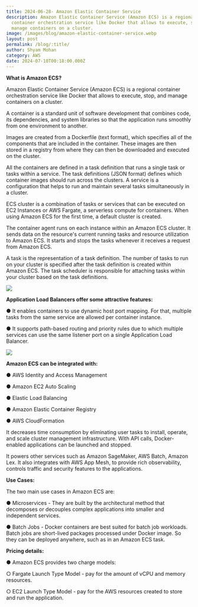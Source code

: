```yaml
---
title: 2024-06-28- Amazon Elastic Container Service
description: Amazon Elastic Container Service (Amazon ECS) is a regional
  container orchestration service like Docker that allows to execute, stop, and
  manage containers on a cluster.
image: /images/blog/amazon-elastic-container-service.webp
layout: post
permalink: /blog/:title/
author: Shyam Mohan
category: AWS
date: 2024-07-10T00:18:00.000Z
---
```

**What is Amazon ECS?**

Amazon Elastic Container Service (Amazon ECS) is a regional container orchestration service like Docker that allows to execute, stop, and manage containers on a cluster.

A container is a standard unit of software development that combines code, its dependencies, and system libraries so that the application runs smoothly from one environment to another.

Images are created from a Dockerfile (text format), which specifies all of the components that are included in the container. These images are then stored in a registry from where they can then be downloaded and executed on the cluster.

All the containers are defined in a task definition that runs a single task or tasks within a service. The task definitions (JSON format) defines which container images should run across the clusters. A service is a configuration that helps to run and maintain several tasks simultaneously in a cluster.

ECS cluster is a combination of tasks or services that can be executed on EC2 Instances or AWS Fargate, a serverless compute for containers. When using Amazon ECS for the first time, a default cluster is created.

The container agent runs on each instance within an Amazon ECS cluster. It sends data on the resource's current running tasks and resource utilization to Amazon ECS. It starts and stops the tasks whenever it receives a request from Amazon ECS.

A task is the representation of a task definition. The number of tasks to run on your cluster is specified after the task definition is created within Amazon ECS. The task scheduler is responsible for attaching tasks within your cluster based on the task definitions.

  
  

![](https://lh7-us.googleusercontent.com/docsz/AD_4nXfwvix1dNWpZq4esoKBxtTXjh_qcq1QZvaeOTWn6cGeSiVb6BKSOhNv0LJXrZJHWsi0L3TDTIgabCPpqioHnNGluf1jU5J6OubGf7Z5iy0FTGrdch3wlDZPdywAFUv63TMGC3fZOV10CYN8mV_Ru4_d350O?key=DolJBsYn1X8zMHIyAnLicQ)

  

**Application Load Balancers offer some attractive features:**

● It enables containers to use dynamic host port mapping. For that, multiple tasks from the same service are allowed per container instance.

● It supports path-based routing and priority rules due to which multiple services can use the same listener port on a single Application Load Balancer.

  

![](https://lh7-us.googleusercontent.com/docsz/AD_4nXe6jrJgCh-SNEKu8lcGYIdYyWXCcJs-cOxmYqDmkT9Qaa2J8ZzCyEMMjAHQsMlD-tA0MQWxFs0Jl2W-momv7Cb3oTOBAtzS_ZA4UjhOAfuzQjcv5Tmefom81lCvhVRVGzCeTbwpE7lkfCxcw8y9gixopYQ2?key=DolJBsYn1X8zMHIyAnLicQ)

  

**Amazon ECS can be integrated with:**

● AWS Identity and Access Management

● Amazon EC2 Auto Scaling

● Elastic Load Balancing

● Amazon Elastic Container Registry

● AWS CloudFormation

It decreases time consumption by eliminating user tasks to install, operate, and scale cluster management infrastructure. With API calls, Docker-enabled applications can be launched and stopped.

It powers other services such as Amazon SageMaker, AWS Batch, Amazon Lex. It also integrates with AWS App Mesh, to provide rich observability, controls traffic and security features to the applications.

**Use Cases:**

The two main use cases in Amazon ECS are:

● Microservices - They are built by the architectural method that decomposes or decouples complex applications into smaller and independent services.

● Batch Jobs - Docker containers are best suited for batch job workloads. Batch jobs are short-lived packages processed under Docker image. So they can be deployed anywhere, such as in an Amazon ECS task.


**Pricing details:**

● Amazon ECS provides two charge models:

○ Fargate Launch Type Model - pay for the amount of vCPU and memory resources.

○ EC2 Launch Type Model - pay for the AWS resources created to store and run the application.
